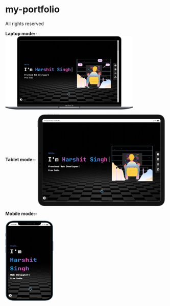 # my-portfolio

All rights reserved

<b>Laptop mode:-</b>
<img align="center" width=400 alt="coding" src="./Readme-assets/Laptop.png"/>

<b>Tablet mode:-</b>
<img align="center" width=400 alt="coding" src="./Readme-assets/Tablet.png"/>

<b>Mobile mode:-</b>

<img align="center" width=150 height=250 alt="coding" src="./Readme-assets/Mobile.png"/>

